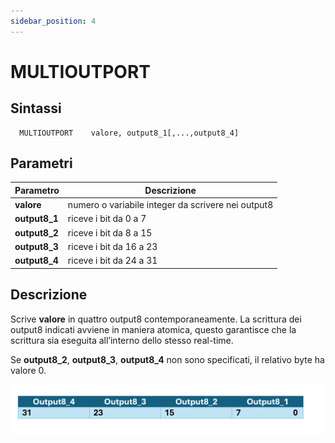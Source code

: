 ```yaml
---
sidebar_position: 4
---
```


# MULTIOUTPORT 

## Sintassi

  ```
 	MULTIOUTPORT 	valore, output8_1[,...,output8_4]
  ```

## Parametri
|Parametro                | Descrizione                                                 |                
|-------------------------|-------------------------------------------------------------|     
| **valore**              | numero o variabile integer da scrivere nei output8          |
| **output8_1**           | riceve i bit da 0 a 7                                       |               
| **output8_2**           | riceve i bit da 8 a 15                                      |               
| **output8_3**           | riceve i bit da 16 a 23                                     |               
| **output8_4**           | riceve i bit da 24 a 31                                     |          

## Descrizione
Scrive **valore** in quattro output8 contemporaneamente. La scrittura dei output8 indicati avviene in maniera atomica, questo garantisce che la scrittura sia eseguita all’interno dello stesso real-time. 

Se **output8_2**, **output8_3**, **output8_4** non sono specificati, il relativo byte ha valore 0.

![multioutport](./img/multioutport.png)

